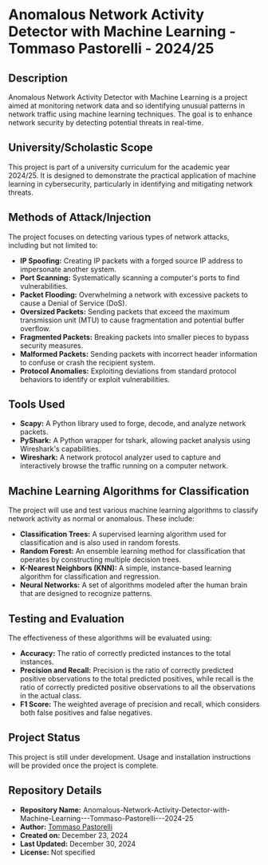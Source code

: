 # Anomalous Network Activity Detector with Machine Learning - Tommaso Pastorelli - 2024/25

## Description
Anomalous Network Activity Detector with Machine Learning is a project aimed at monitoring network data and so identifying unusual patterns in network traffic using machine learning techniques. The goal is to enhance network security by detecting potential threats in real-time.

## University/Scholastic Scope
This project is part of a university curriculum for the academic year 2024/25. It is designed to demonstrate the practical application of machine learning in cybersecurity, particularly in identifying and mitigating network threats.

## Methods of Attack/Injection
The project focuses on detecting various types of network attacks, including but not limited to:
- **IP Spoofing:** Creating IP packets with a forged source IP address to impersonate another system.
- **Port Scanning:** Systematically scanning a computer's ports to find vulnerabilities.
- **Packet Flooding:** Overwhelming a network with excessive packets to cause a Denial of Service (DoS).
- **Oversized Packets:** Sending packets that exceed the maximum transmission unit (MTU) to cause fragmentation and potential buffer overflow.
- **Fragmented Packets:** Breaking packets into smaller pieces to bypass security measures.
- **Malformed Packets:** Sending packets with incorrect header information to confuse or crash the recipient system.
- **Protocol Anomalies:** Exploiting deviations from standard protocol behaviors to identify or exploit vulnerabilities.

## Tools Used
- **Scapy:** A Python library used to forge, decode, and analyze network packets.
- **PyShark:** A Python wrapper for tshark, allowing packet analysis using Wireshark's capabilities.
- **Wireshark:** A network protocol analyzer used to capture and interactively browse the traffic running on a computer network.

## Machine Learning Algorithms for Classification
The project will use and test various machine learning algorithms to classify network activity as normal or anomalous. These include:
- **Classification Trees:** A supervised learning algorithm used for classification and is also used in random forests.
- **Random Forest:** An ensemble learning method for classification that operates by constructing multiple decision trees.
- **K-Nearest Neighbors (KNN):** A simple, instance-based learning algorithm for classification and regression.
- **Neural Networks:** A set of algorithms modeled after the human brain that are designed to recognize patterns.

## Testing and Evaluation
The effectiveness of these algorithms will be evaluated using:
- **Accuracy:** The ratio of correctly predicted instances to the total instances.
- **Precision and Recall:** Precision is the ratio of correctly predicted positive observations to the total predicted positives, while recall is the ratio of correctly predicted positive observations to all the observations in the actual class.
- **F1 Score:** The weighted average of precision and recall, which considers both false positives and false negatives.

## Project Status
This project is still under development. Usage and installation instructions will be provided once the project is complete.

## Repository Details
- **Repository Name:** Anomalous-Network-Activity-Detector-with-Machine-Learning---Tommaso-Pastorelli---2024-25
- **Author:** [Tommaso Pastorelli](https://github.com/TommyyPasto)
- **Created on:** December 23, 2024
- **Last Updated:** December 30, 2024
- **License:** Not specified
